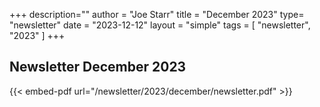 +++
description=""
author = "Joe Starr"
title = "December 2023"
type= "newsletter"
date = "2023-12-12"
layout = "simple"
tags = [
"newsletter",
"2023"
]
+++

## Newsletter December 2023

{{< embed-pdf url="/newsletter/2023/december/newsletter.pdf" >}}

